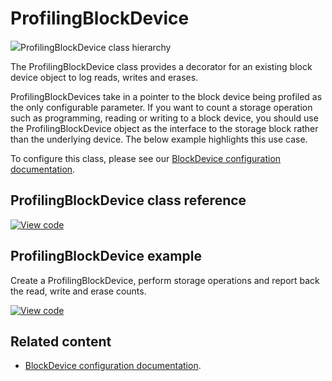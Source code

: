 # ProfilingBlockDevice

<span class="images">![](http://os.mbed.com/docs/v6.0/mbed-os-api-doxy/classmbed_1_1_profiling_block_device.png)<span>ProfilingBlockDevice class hierarchy</span></span>

The ProfilingBlockDevice class provides a decorator for an existing block device object to log reads, writes and erases.

ProfilingBlockDevices take in a pointer to the block device being profiled as the only configurable parameter. If you want to count a storage operation such as programming, reading or writing to a block device, you should use the ProfilingBlockDevice object as the interface to the storage block rather than the underlying device. The below example highlights this use case.

To configure this class, please see our [BlockDevice configuration documentation](../apis/data-options-and-config.html).

## ProfilingBlockDevice class reference

[![View code](https://www.mbed.com/embed/?type=library)](http://os.mbed.com/docs/v6.0/mbed-os-api-doxy/classmbed_1_1_profiling_block_device.html)

## ProfilingBlockDevice example

Create a ProfilingBlockDevice, perform storage operations and report back the read, write and erase counts.

[![View code](https://www.mbed.com/embed/?url=https://github.com/ARMmbed/mbed-os-snippet-ProfilingBlockDevice/tree/v6.0)](https://github.com/ARMmbed/mbed-os-snippet-ProfilingBlockDevice/blob/v6.0/main.cpp)

## Related content

- [BlockDevice configuration documentation](../apis/data-options-and-config.html).
